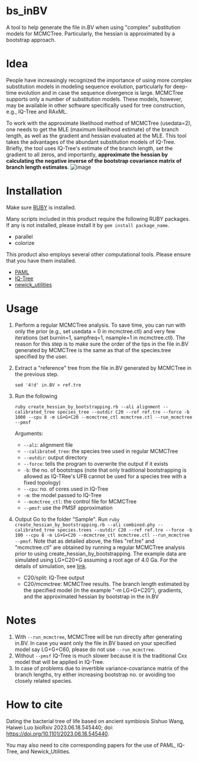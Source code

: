 # bs_inBV
A tool to help generate the file in.BV when using "complex" substitution models for MCMCTree. Particularly, the hessian is approximated by a bootstrap approach.

# Idea #
People have increasingly recognized the importance of using more complex substitution models in modeling sequence evolution, particularly for deep-time evolution and in case the sequence divergence is large. MCMCTree supports only a number of substitution models. These models, however, may be available in other software specifically used for tree construction, e.g., IQ-Tree and RAxML.

To work with the approximate likelihood method of MCMCTree (usedata=2), one needs to get the MLE (maximum likelihood estimate) of the branch length, as well as the gradient and hessian evaluated at the MLE. This tool takes the advantages of the abundant substitution models of IQ-Tree. Briefly, the tool uses IQ-Tree's estimate of the branch length, set the gradient to all zeros, and importantly, **approximate the hessian by calculating the negative inverse of the bootstrap covariance matrix of branch length estimates**.
![image](https://github.com/evolbeginner/bs_inBV/assets/8715751/6b7ae95a-f018-4331-8812-720601f637ed)


# Installation
Make sure [RUBY](https://www.ruby-lang.org/en/) is installed.

Many scripts included in this product require the following RUBY packages. If any is not installed, please install it by `gem install package_name`.
* parallel
* colorize

This product also employs several other computational tools. Please ensure that you have them installed.
* [PAML](https://github.com/abacus-gene/paml)
* [IQ-Tree](http://www.iqtree.org/)
* [newick_utilities](https://github.com/tjunier/newick_utils)

# Usage #
1. Perform a regular MCMCTree analysis. To save time, you can run with only the prior (e.g., set usedata = 0 in mcmctree.ctl) and very few iterations (set burnin=1, sampfreq=1, nsample=1 in mcmctree.ctl).
  The reason for this step is to make sure the order of the tips in the file in.BV generated by MCMCTree is the same as that of the species.tree specified by the user.

2. Extract a "reference" tree from the file in.BV generated by MCMCTree in the previous step.
  
    `sed '4!d' in.BV > ref.tre`

3. Run the following

    `ruby create_hessian_by_bootstrapping.rb --ali alignment --calibrated_tree species_tree --outdir C20 --ref ref.tre --force -b 1000 --cpu 8 -m LG+G+C20 --mcmctree_ctl mcmctree.ctl --run_mcmctree --pmsf`
    
    Arguments:
      * `--ali`: alignment file
      * `--calibrated_tree`: the species tree used in regular MCMCTree
      * `--outdir`: output directory
      * `--force`: tells the program to overwrite the output if it exists
      * `-b`: the no. of bootstraps (note that only traditional bootstrapping is allowed as IQ-TRee's UFB cannot be used for a species tree with a fixed topology)
      * `--cpu`: no. of cores used in IQ-Tree
      * `-m`: the model passed to IQ-Tree
      * `--mcmctree_ctl`: the control file for MCMCTree
      * `--pmsf`: use the PMSF approximation

4. Output
  Go to the folder "Sample". Run `ruby create_hessian_by_bootstrapping.rb --ali combined.phy --calibrated_tree species.trees --outdir C20 --ref ref.tre --force -b 100 --cpu 8 -m LG+G+C20 --mcmctree_ctl mcmctree.ctl --run_mcmctree --pmsf`. Note that as detailed above, the files "ref.tre" and "mcmctree.ctl" are obtained by running a regular MCMCTree analysis prior to using create_hessian_by_bootstrapping. The example data are simulated using LG+C20+G assuming a root age of 4.0 Ga. For the details of simulation, see [link](https://sishuowang2022.wordpress.com/2023/06/20/substitution-models-lgcxx-and-cxxlg-differ-in-iq-tree/).
    * C20/split:  IQ-Tree output
    * C20/mcmctree:  MCMCTree results. The branch length estimated by the specified model (in the example "-m LG+G+C20"), gradients, and the approximated hessian by bootstrap in the in.BV

# Notes #
1. With `--run_mcmctree`, MCMCTree will be run directly after generating in.BV. In case you want only the file in.BV based on your specified model say LG+G+C60, please do not use `--run_mcmctree`.
2. Without `--pmsf` IQ-Tree is much slower because it is the traditional Cxx model that will be applied in IQ-Tree.
3. In case of problems due to invertible variance-covariance matrix of the branch lengths, try either increasing bootstrap no. or avoiding too closely related species.

# How to cite
Dating the bacterial tree of life based on ancient symbiosis Sishuo Wang, Haiwei Luo bioRxiv 2023.06.18.545440; doi: https://doi.org/10.1101/2023.06.18.545440.

You may also need to cite corresponding papers for the use of PAML, IQ-Tree, and Newick_Utilities.

